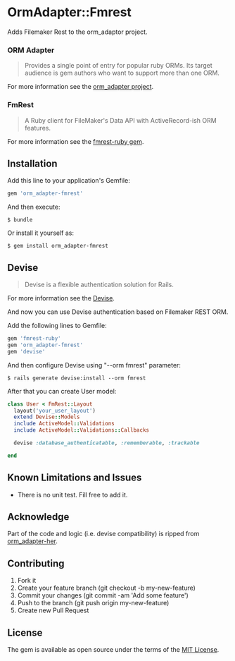 # OrmAdapter::Fmrest

Adds Filemaker Rest to the orm_adaptor project.

### ORM Adapter
>Provides a single point of entry for popular ruby ORMs. Its target audience is gem authors who want to support more than one ORM.

For more information see the [orm_adapter project](http://github.com/ianwhite/orm_adapter).

### FmRest

>A Ruby client for FileMaker's Data API with ActiveRecord-ish ORM features.

For more information see the [fmrest-ruby gem](https://github.com/beezwax/fmrest-ruby).

## Installation

Add this line to your application's Gemfile:

```ruby
gem 'orm_adapter-fmrest'
```

And then execute:

    $ bundle

Or install it yourself as:

    $ gem install orm_adapter-fmrest

## Devise

>Devise is a flexible authentication solution for Rails.

For more information see the [Devise](https://github.com/plataformatec/devise).

And now you can use Devise authentication based on Filemaker REST ORM.

Add the following lines to Gemfile:

```ruby
gem 'fmrest-ruby'
gem 'orm_adapter-fmrest'
gem 'devise'
```

And then configure Devise using "--orm fmrest" parameter:

    $ rails generate devise:install --orm fmrest

After that you can create User model:

```ruby
class User < FmRest::Layout
  layout('your_user_layout')
  extend Devise::Models
  include ActiveModel::Validations
  include ActiveModel::Validations::Callbacks

  devise :database_authenticatable, :rememberable, :trackable

end
```

## Known Limitations and Issues

* There is no unit test. Fill free to add it.

## Acknowledge

Part of the code and logic (i.e. devise compatibility) is ripped from [orm_adapter-her](https://github.com/myxrome/orm_adapter-her).

## Contributing

1. Fork it
2. Create your feature branch (git checkout -b my-new-feature)
3. Commit your changes (git commit -am 'Add some feature')
4. Push to the branch (git push origin my-new-feature)
5. Create new Pull Request

## License

The gem is available as open source under the terms of the [MIT License](http://opensource.org/licenses/MIT).

